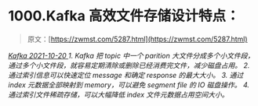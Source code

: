 <!--yml
category: 未分类
date: 0001-01-01 00:00:00
--->

# 1000.Kafka 高效文件存储设计特点：

> 原文：[https://zwmst.com/5287.html](https://zwmst.com/5287.html)

   [ *Kafka* ](https://zwmst.com/kafka)*[ <time datetime="2021-10-21T01:08:59+08:00"> 2021-10-20 </time> ](https://zwmst.com/5287.html)  1.  Kafka 把 topic 中一个 parition 大文件分成多个小文件段，通过多个小文件段，就容易定期清除或删除已经消费完文件，减少磁盘占用。
2.  通过索引信息可以快速定位 message 和确定 response 的最大大小。
3.  通过 index 元数据全部映射到 memory，可以避免 segment file 的 IO 磁盘操作。
4.  通过索引文件稀疏存储，可以大幅降低 index 文件元数据占用空间大小。*